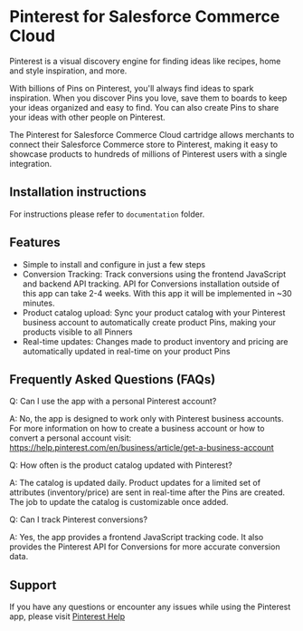 # Pinterest for Salesforce Commerce Cloud
Pinterest is a visual discovery engine for finding ideas like recipes, home and style inspiration, and more.

With billions of Pins on Pinterest, you'll always find ideas to spark inspiration. When you discover Pins you love, save them to boards to keep your ideas organized and easy to find. You can also create Pins to share your ideas with other people on Pinterest.

The Pinterest for Salesforce Commerce Cloud cartridge allows merchants to connect their Salesforce Commerce store to Pinterest, making it easy to showcase products to hundreds of millions of Pinterest users with a single integration.

## Installation instructions

For instructions please refer to `documentation` folder.

## Features
* Simple to install and configure in just a few steps 
* Conversion Tracking: Track conversions using the frontend JavaScript and backend API tracking. API for Conversions installation outside of this app can take 2-4 weeks. With this app it will be implemented in ~30 minutes.
* Product catalog upload: Sync your product catalog with your Pinterest business account to automatically create product Pins, making your products visible to all Pinners
* Real-time updates: Changes made to product inventory and pricing are automatically updated in real-time on your product Pins


## Frequently Asked Questions (FAQs)
Q: Can I use the app with a personal Pinterest account?

A: No, the app is designed to work only with Pinterest business accounts. For more information on how to create a business account or how to convert a personal account visit:  https://help.pinterest.com/en/business/article/get-a-business-account 

Q: How often is the product catalog updated with Pinterest?

A: The catalog is updated daily. Product updates for a limited set of attributes (inventory/price) are sent in real-time after the Pins are created. The job to update the catalog is customizable once added.

Q: Can I track Pinterest conversions?

A: Yes, the app provides a frontend JavaScript tracking code. It also provides the Pinterest API for Conversions for more accurate conversion data.

## Support
If you have any questions or encounter any issues while using the Pinterest app, please visit [Pinterest Help](https://help.pinterest.com/)
